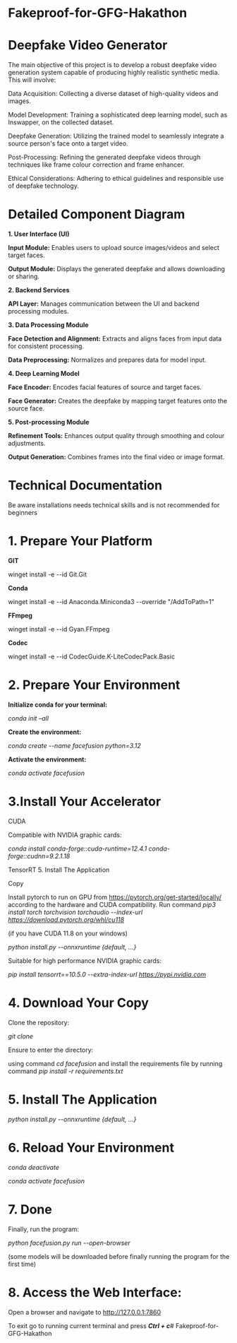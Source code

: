# Fakeproof-for-GFG-Hakathon

# Deepfake Video Generator 
The main objective of this project is to develop a robust deepfake video generation system capable of producing highly realistic synthetic media. This will involve:

Data Acquisition: Collecting a diverse dataset of high-quality videos and images.

Model Development: Training a sophisticated deep learning model, such as Inswapper, on the collected dataset.

Deepfake Generation: Utilizing the trained model to seamlessly integrate a source person's face onto a target video.

Post-Processing: Refining the generated deepfake videos through techniques like frame colour correction and frame enhancer.

Ethical Considerations: Adhering to ethical guidelines and responsible use of deepfake technology.


# Detailed Component Diagram

**1. User Interface (UI)**

**Input Module:** Enables users to upload source images/videos and select target faces.

**Output Module:** Displays the generated deepfake and allows downloading or sharing.

**2. Backend Services**

**API Layer:** Manages communication between the UI and backend processing modules.

**3. Data Processing Module**

**Face Detection and Alignment:** Extracts and aligns faces from input data for consistent processing.

**Data Preprocessing:** Normalizes and prepares data for model input.

**4. Deep Learning Model**

**Face Encoder:** Encodes facial features of source and target faces.

**Face Generator:** Creates the deepfake by mapping target features onto the source face.

**5. Post-processing Module**

**Refinement Tools:** Enhances output quality through smoothing and colour adjustments.

**Output Generation:** Combines frames into the final video or image format.

# Technical Documentation

Be aware installations needs technical skills and is not recommended for beginners

# 1. Prepare Your Platform

**GIT**

winget install -e --id Git.Git

**Conda**

winget install -e --id Anaconda.Miniconda3 --override "/AddToPath=1"

**FFmpeg**

winget install -e --id Gyan.FFmpeg

**Codec**

winget install -e --id CodecGuide.K-LiteCodecPack.Basic

# 2. Prepare Your Environment 

**Initialize conda for your terminal:**

*conda init –all*

**Create the environment:**

*conda create --name facefusion python=3.12*

**Activate the environment:**

*conda activate facefusion*

# 3.Install Your Accelerator

CUDA

Compatible with NVIDIA graphic cards:

*conda install conda-forge::cuda-runtime=12.4.1 conda-forge::cudnn=9.2.1.18*

TensorRT 5. Install The Application

Copy

Install pytorch to run on GPU from https://pytorch.org/get-started/locally/ according to the hardware and CUDA compatibility. Run command *pip3 install torch torchvision torchaudio --index-url https://download.pytorch.org/whl/cu118* 

(if you have CUDA 11.8 on your windows)

*python install.py --onnxruntime {default, ...}*

Suitable for high performance NVIDIA graphic cards:

*pip install tensorrt==10.5.0 --extra-index-url https://pypi.nvidia.com*



# 4. Download Your Copy

Clone the repository:

*git clone <our repo link>*

Ensure to enter the directory:

using command *cd facefusion* and install the requirements file by running command *pip install -r requirements.txt*

# 5. Install The Application

*python install.py --onnxruntime {default, ...}*

# 6. Reload Your Environment

*conda deactivate*

*conda activate facefusion*

# 7. Done

Finally, run the program:

*python facefusion.py run --open-browser*

(some models will be downloaded before finally running the program for the first time)

# 8. Access the Web Interface: 

Open a browser and navigate to  http://127.0.0.1:7860

To exit go to running current terminal and press ***Ctrl + c***# Fakeproof-for-GFG-Hakathon
